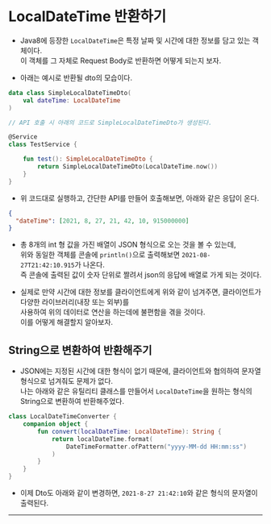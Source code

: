# LocalDateTime 반환하기

- Java8에 등장한 `LocalDateTime`은 특정 날짜 및 시간에 대한 정보를 담고 있는 객체이다.  
  이 객체를 그 자체로 Request Body로 반환하면 어떻게 되는지 보자.

- 아래는 예시로 반환될 dto의 모습이다.

```kt
data class SimpleLocalDateTimeDto(
    val dateTime: LocalDateTime
)

// API 호출 시 아래의 코드로 SimpleLocalDateTimeDto가 생성된다.

@Service
class TestService {

    fun test(): SimpleLocalDateTimeDto {
        return SimpleLocalDateTimeDto(LocalDateTime.now())
    }
}
```

- 위 코드대로 실행하고, 간단한 API를 만들어 호출해보면, 아래와 같은 응답이 온다.

```json
{
  "dateTime": [2021, 8, 27, 21, 42, 10, 915000000]
}
```

- 총 8개의 int 형 값을 가진 배열이 JSON 형식으로 오는 것을 볼 수 있는데,  
  위와 동일한 객체를 콘솔에 `println()`으로 출력해보면 `2021-08-27T21:42:10.915`가 나온다.  
  즉 콘솔에 출력된 값이 숫자 단위로 짤려서 json의 응답에 배열로 가게 되는 것이다.

- 실제로 만약 시간에 대한 정보를 클라이언트에게 위와 같이 넘겨주면, 클라이언트가 다양한 라이브러리(내장 또는 외부)를  
  사용하여 위의 데이터로 연산을 하는데에 불편함을 겪을 것이다.  
  이를 어떻게 해결할지 알아보자.

<h2>String으로 변환하여 반환해주기</h2>

- JSON에는 지정된 시간에 대한 형식이 없기 때문에, 클라이언트와 협의하여 문자열 형식으로 넘겨줘도 문제가 없다.  
  나는 아래와 같은 유틸리티 클래스를 만들어서 `LocalDateTime`을 원하는 형식의 String으로 변환하여 반환해주었다.

```kt
class LocalDateTimeConverter {
    companion object {
        fun convert(localDateTime: LocalDateTime): String {
            return localDateTime.format(
                DateTimeFormatter.ofPattern("yyyy-MM-dd HH:mm:ss")
            )
        }
    }
}
```

- 이제 Dto도 아래와 같이 변경하면, `2021-8-27 21:42:10`와 같은 형식의 문자열이 출력된다.

<hr/>
